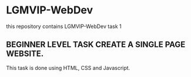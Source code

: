 # LGMVIP-WebDev
this repository contains LGMVIP-WebDev task 1

## BEGINNER LEVEL TASK CREATE A SINGLE PAGE WEBSITE.
This task is done using HTML, CSS and Javascript.

